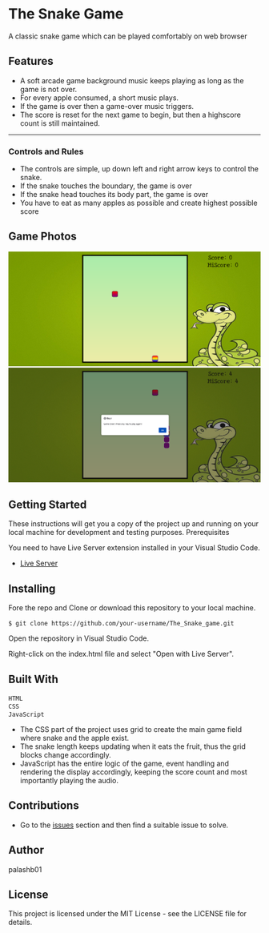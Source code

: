 # The Snake Game

A classic snake game which can be played comfortably on web browser

## Features

- A soft arcade game background music keeps playing as long as the game is not over.
- For every apple consumed, a short music plays.
- If the game is over then a game-over music triggers.
- The score is reset for the next game to begin, but then a highscore count is still maintained.

---

### Controls and Rules

- The controls are simple, up down left and right arrow keys to control the snake.
- If the snake touches the boundary, the game is over
- If the snake head touches its body part, the game is over
- You have to eat as many apples as possible and create highest possible score

## Game Photos

![Picture-1](./img/pic-1.png)
![Picture-2](./img/pic-2.png)

## Getting Started

These instructions will get you a copy of the project up and running on your local machine for development and testing purposes.
Prerequisites

You need to have Live Server extension installed in your Visual Studio Code.

- [Live Server](https://marketplace.visualstudio.com/items?itemName=ritwickdey.LiveServer)

## Installing

  Fore the repo and Clone or download this repository to your local machine.


    $ git clone https://github.com/your-username/The_Snake_game.git

  Open the repository in Visual Studio Code.

  Right-click on the index.html file and select "Open with Live Server".


## Built With

    HTML
    CSS
    JavaScript

- The CSS part of the project uses grid to create the main game field where snake and the apple exist.
- The snake length keeps updating when it eats the fruit, thus the grid blocks change accordingly.
- JavaScript has the entire logic of the game, event handling and rendering the display accordingly, keeping the score count and most importantly playing the audio.

## Contributions

- Go to the [issues](https://github.com/iiitl/The_Snake_game/issues) section and then find a suitable issue to solve.

## Author

palashb01
## License

This project is licensed under the MIT License - see the LICENSE file for details.
